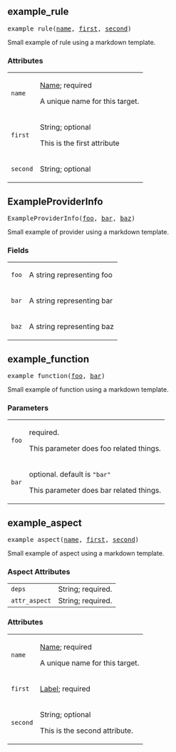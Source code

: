<!-- Generated with Stardoc: http://skydoc.bazel.build -->

<a id="#example_rule"></a>

## example_rule

<pre>
example_rule(<a href="#example_rule-name">name</a>, <a href="#example_rule-first">first</a>, <a href="#example_rule-second">second</a>)
</pre>

Small example of rule using a markdown template.

### Attributes

<table class="params-table">
<colgroup>
<col class="col-param" />
<col class="col-description" />
</colgroup>
<tbody>
<tr id="example_rule-name">
<td><code>name</code></td>
<td>

<a href="https://bazel.build/docs/build-ref.html#name">Name</a>; required

<p>

A unique name for this target.

</p>
</td>
</tr>
<tr id="example_rule-first">
<td><code>first</code></td>
<td>

String; optional

<p>

This is the first attribute

</p>
</td>
</tr>
<tr id="example_rule-second">
<td><code>second</code></td>
<td>

String; optional

</td>
</tr>
</tbody>
</table>


<a id="#ExampleProviderInfo"></a>

## ExampleProviderInfo

<pre>
ExampleProviderInfo(<a href="#ExampleProviderInfo-foo">foo</a>, <a href="#ExampleProviderInfo-bar">bar</a>, <a href="#ExampleProviderInfo-baz">baz</a>)
</pre>

Small example of provider using a markdown template.

### Fields

<table class="params-table">
<colgroup>
<col class="col-param" />
<col class="col-description" />
</colgroup>
<tbody>
<tr id="ExampleProviderInfo-foo">
<td><code>foo</code></td>
<td>
<p>

A string representing foo

</p>
</td>
</tr>
<tr id="ExampleProviderInfo-bar">
<td><code>bar</code></td>
<td>
<p>

A string representing bar

</p>
</td>
</tr>
<tr id="ExampleProviderInfo-baz">
<td><code>baz</code></td>
<td>
<p>

A string representing baz

</p>
</td>
</tr>
</tbody>
</table>


<a id="#example_function"></a>

## example_function

<pre>
example_function(<a href="#example_function-foo">foo</a>, <a href="#example_function-bar">bar</a>)
</pre>

Small example of function using a markdown template.

### Parameters

<table class="params-table">
<colgroup>
<col class="col-param" />
<col class="col-description" />
</colgroup>
<tbody>
<tr id="example_function-foo">
<td><code>foo</code></td>
<td>

required.

<p>

This parameter does foo related things.

</p>
</td>
</tr>
<tr id="example_function-bar">
<td><code>bar</code></td>
<td>

optional.
default is <code>"bar"</code>

<p>

This parameter does bar related things.

</p>
</td>
</tr>
</tbody>
</table>


<a id="#example_aspect"></a>

## example_aspect

<pre>
example_aspect(<a href="#example_aspect-name">name</a>, <a href="#example_aspect-first">first</a>, <a href="#example_aspect-second">second</a>)
</pre>

Small example of aspect using a markdown template.

### Aspect Attributes

<table class="params-table">
<colgroup>
<col class="col-param" />
<col class="col-description" />
</colgroup>
<tbody>
<tr id="example_aspect-deps">
<td><code>deps</code></td>
<td>
String; required.
</td>
</tr>
<tr id="example_aspect-attr_aspect">
<td><code>attr_aspect</code></td>
<td>
String; required.
</td>
</tr>
</tbody>
</table>

### Attributes

<table class="params-table">
<colgroup>
<col class="col-param" />
<col class="col-description" />
</colgroup>
<tbody>
<tr id="example_aspect-name">
<td><code>name</code></td>
<td>

<a href="https://bazel.build/docs/build-ref.html#name">Name</a>; required

<p>

A unique name for this target.

</p>
</td>
</tr>
<tr id="example_aspect-first">
<td><code>first</code></td>
<td>

<a href="https://bazel.build/docs/build-ref.html#labels">Label</a>; required

</td>
</tr>
<tr id="example_aspect-second">
<td><code>second</code></td>
<td>

String; optional

<p>

This is the second attribute.

</p>
</td>
</tr>
</tbody>
</table>


